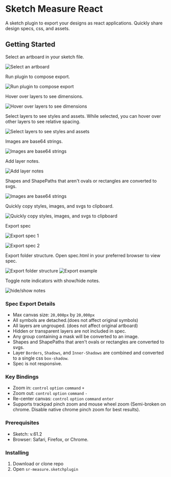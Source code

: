 # Sketch Measure React

A sketch plugin to export your designs as react applications. Quickly share design specs, css, and assets.

## Getting Started

Select an artboard in your sketch file.

![Select an artboard](images/screen-shot-1.png)

Run plugin to compose export.

![Run plugin to compose export](images/screen-shot-2.png)

Hover over layers to see dimensions.

![Hover over layers to see dimensions](images/screen-shot-3.png)

Select layers to see styles and assets. While selected, you can hover over other layers to see relative spacing.

![Select layers to see styles and assets](images/screen-shot-4.png)

Images are base64 strings.

![Images are base64 strings](images/screen-shot-5.png)

Add layer notes.

![Add layer notes](images/screen-shot-7.png)

Shapes and ShapePaths that aren't ovals or rectangles are converted to svgs.

![Images are base64 strings](images/screen-shot-10.png)

Quickly copy styles, images, and svgs to clipboard.

![Quickly copy styles, images, and svgs to clipboard](images/screen-shot-11.png)

Export spec

![Export spec 1](images/screen-shot-16.png)

![Export spec 2](images/screen-shot-12.png)

Export folder structure. Open spec.html in your preferred browser to view spec.

![Export folder structure](images/screen-shot-13.png)
![Export example](images/screen-shot-14.png)

Toggle note indicators with show/hide notes.

![hide/show notes](images/screen-shot-15.png)

### Spec Export Details

- Max canvas size: `20,000px` by `20,000px`
- All symbols are detached.(does not affect original symbols)
- All layers are ungrouped. (does not affect original artboard)
- Hidden or transparent layers are not included in spec.
- Any group containing a mask will be converted to an image.
- Shapes and ShapePaths that aren't ovals or rectangles are converted to svgs.
- Layer `Borders`, `Shadows`, and `Inner-Shadows` are combined and converted to a single css `box-shadow`.
- Spec is not responsive.

### Key Bindings

- Zoom in: `control` `option` `command` `+`
- Zoom out: `control` `option` `command` `-`
- Re-center canvas: `control` `option` `command` `enter`
- Supports trackpad pinch zoom and mouse wheel zoom (Semi-broken on chrome. Disable native chrome pinch zoom for best results).

### Prerequisites

- Sketch: v.61.2
- Browser: Safari, Firefox, or Chrome.

### Installing

1. Download or clone repo
2. Open `sr-measure.sketchplugin`